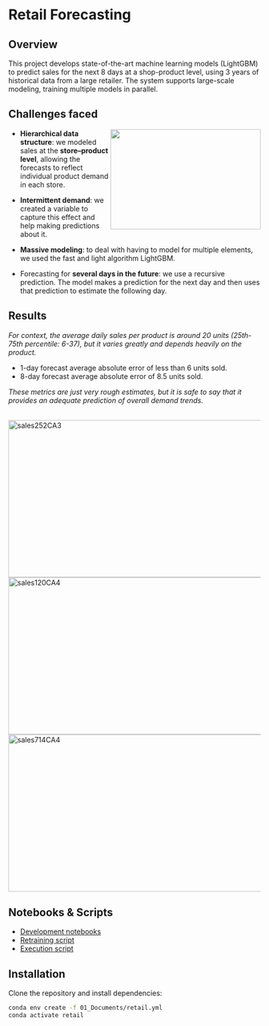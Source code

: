 
# Retail Forecasting
<!--
<img width="847" height="314" alt="sales202CA4" src="https://github.com/user-attachments/assets/99372e2e-a293-4817-9caa-119c3ea44344" />
-->
## Overview

This project develops state-of-the-art machine learning models (LightGBM) to predict sales for the next 8 days at a shop-product level, using 3 years of historical data from a large retailer. The system supports large-scale modeling, training multiple models in parallel.


## Challenges faced

<img align="right" width="300" height="200" src="https://github.com/user-attachments/assets/733099ad-1eba-4a19-8223-7d5be7952ff1">

- **Hierarchical data structure**:
we modeled sales at the **store–product level**, allowing the forecasts to reflect individual product demand in each store.  

- **Intermittent demand**: we created a variable to capture this effect and help making predictions about it.


- **Massive modeling**: to deal with having to model for multiple elements, we used the fast and light algorithm LightGBM.

- Forecasting for **several days in the future**: we use a recursive prediction. 
The model makes a prediction for the next day and then uses that prediction to estimate the following day. 




## Results


<i>For context, the average daily sales per product is around 20 units (25th-75th percentile: 6-37), but it varies greatly and depends heavily on the product.
</i>

- 1-day forecast average absolute error of less than 6 units sold.
- 8-day forecast average absolute error of 8.5 units sold.

<i> These metrics are just very rough estimates, but it is safe to say that it provides an adequate prediction of overall demand trends.
</i>

<br>

<img width="847" height="314" alt="sales252CA3" src="https://github.com/user-attachments/assets/c6f43efe-09dd-4257-899d-6dfb2905f930" />

<img width="847" height="314" alt="sales120CA4" src="https://github.com/user-attachments/assets/a1c77e31-5a81-473f-9ebd-f1585a36b64c" />

<img width="847" height="314" alt="sales714CA4" src="https://github.com/user-attachments/assets/ead5686e-655a-44bd-b6c3-15cfeaf73e74" />


<br>

## Notebooks & Scripts

- [Development notebooks](https://github.com/adrianriverof/forecasting-retail/tree/master/03_Notebooks/02_Development)  
- [Retraining script](https://github.com/adrianriverof/forecasting-retail/blob/master/03_Notebooks/03_System/08_Retraining_code.py)
- [Execution script](https://github.com/adrianriverof/forecasting-retail/blob/master/03_Notebooks/03_System/09_Execution_code.py)


## Installation

Clone the repository and install dependencies:

```bash
conda env create -f 01_Documents/retail.yml
conda activate retail


